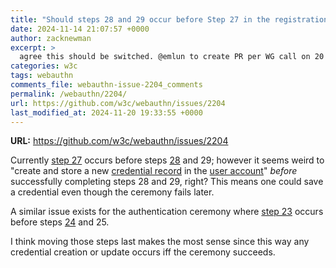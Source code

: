 ```yaml
---
title: "Should steps 28 and 29 occur before Step 27 in the registration ceremony"
date: 2024-11-14 21:07:57 +0000
author: zacknewman
excerpt: >
  agree this should be switched. @emlun to create PR per WG call on 20 Nov
categories: w3c
tags: webauthn
comments_file: webauthn-issue-2204_comments
permalink: /webauthn/2204/
url: https://github.com/w3c/webauthn/issues/2204
last_modified_at: 2024-11-20 19:33:55 +0000
---
```



**URL:** https://github.com/w3c/webauthn/issues/2204

Currently [step 27](https://w3c.github.io/webauthn/#reg-ceremony-store-credential-record) occurs before steps [28](https://w3c.github.io/webauthn/#reg-ceremony-verify-extension-outputs) and 29; however it seems weird to "create and store a new [credential record](https://w3c.github.io/webauthn/#credential-record) in the [user account](https://w3c.github.io/webauthn/#user-account)" _before_ successfully completing steps 28 and 29, right? This means one could save a credential even though the ceremony fails later.

A similar issue exists for the authentication ceremony where [step 23](https://w3c.github.io/webauthn/#authn-ceremony-update-credential-record) occurs before steps [24](https://w3c.github.io/webauthn/#authn-ceremony-verify-extension-outputs) and 25.

I think moving those steps last makes the most sense since this way any credential creation or update occurs iff the ceremony succeeds.